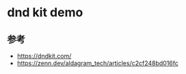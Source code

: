 # dnd kit demo

## 参考
- https://dndkit.com/
- https://zenn.dev/aldagram_tech/articles/c2cf248bd016fc
